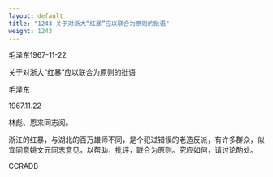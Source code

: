 ```yaml
---
layout: default
title: "1243.关于对浙大“红暴”应以联合为原则的批语"
weight: 1243
---
```


毛泽东1967-11-22

关于对浙大“红暴”应以联合为原则的批语

毛泽东

1967.11.22

林彪、恩来同志阅。

浙江的红暴，与湖北的百万雄师不同，是个犯过错误的老造反派，有许多群众，似宜同意姚文元同志意见，以帮助，批评，联合为原则。究应如何，请讨论酌处。

CCRADB

